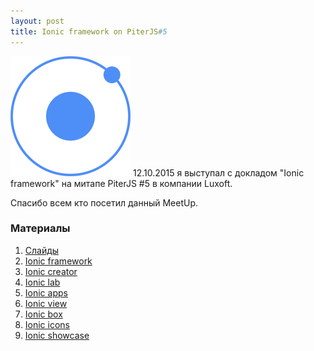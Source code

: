 ```yaml
---
layout: post
title: Ionic framework on PiterJS#5
---
```

<img src="/images/fulls/01-ionic.png" class="fit image"> 12.10.2015 я выступал с докладом "Ionic framework" на митапе PiterJS #5 в компании Luxoft. 

Спасибо всем кто посетил данный MeetUp. 

### Материалы
1. [Слайды](http://mike1pol.github.io/ionicframework-piterjs5/)
1. [Ionic framework](http://ionicframework.com)
1. [Ionic creator](https://creator.ionic.io)
1. [Ionic lab](https://lab.ionic.io)
1. [Ionic apps](https://apps.ionic.io)
1. [Ionic view](https://view.ionic.io)
1. [Ionic box](https://github.com/driftyco/ionic-box)
1. [Ionic icons](http://ionicons.com)
1. [Ionic showcase](http://showcase.ionicframework.com)
